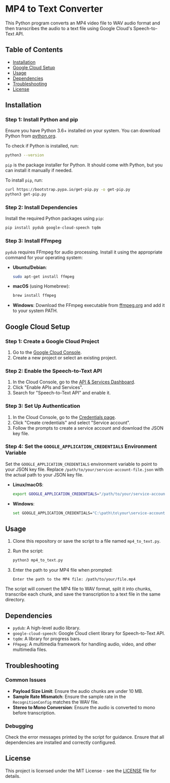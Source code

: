 
# MP4 to Text Converter

This Python program converts an MP4 video file to WAV audio format and then transcribes the audio to a text file using Google Cloud's Speech-to-Text API.

## Table of Contents
- [Installation](#installation)
- [Google Cloud Setup](#google-cloud-setup)
- [Usage](#usage)
- [Dependencies](#dependencies)
- [Troubleshooting](#troubleshooting)
- [License](#license)

## Installation

### Step 1: Install Python and pip

Ensure you have Python 3.6+ installed on your system. You can download Python from [python.org](https://www.python.org/).

To check if Python is installed, run:
```sh
python3 --version
```

`pip` is the package installer for Python. It should come with Python, but you can install it manually if needed.

To install `pip`, run:
```sh
curl https://bootstrap.pypa.io/get-pip.py -o get-pip.py
python3 get-pip.py
```

### Step 2: Install Dependencies

Install the required Python packages using `pip`:

```sh
pip install pydub google-cloud-speech tqdm
```

### Step 3: Install FFmpeg

`pydub` requires FFmpeg for audio processing. Install it using the appropriate command for your operating system:

- **Ubuntu/Debian**:
  ```sh
  sudo apt-get install ffmpeg
  ```

- **macOS** (using Homebrew):
  ```sh
  brew install ffmpeg
  ```

- **Windows**:
  Download the FFmpeg executable from [ffmpeg.org](https://ffmpeg.org/download.html) and add it to your system PATH.

## Google Cloud Setup

### Step 1: Create a Google Cloud Project

1. Go to the [Google Cloud Console](https://console.cloud.google.com/).
2. Create a new project or select an existing project.

### Step 2: Enable the Speech-to-Text API

1. In the Cloud Console, go to the [API & Services Dashboard](https://console.cloud.google.com/apis/dashboard).
2. Click "Enable APIs and Services".
3. Search for "Speech-to-Text API" and enable it.

### Step 3: Set Up Authentication

1. In the Cloud Console, go to the [Credentials page](https://console.cloud.google.com/apis/credentials).
2. Click "Create credentials" and select "Service account".
3. Follow the prompts to create a service account and download the JSON key file.

### Step 4: Set the `GOOGLE_APPLICATION_CREDENTIALS` Environment Variable

Set the `GOOGLE_APPLICATION_CREDENTIALS` environment variable to point to your JSON key file. Replace `/path/to/your/service-account-file.json` with the actual path to your JSON key file.

- **Linux/macOS**:
  ```sh
  export GOOGLE_APPLICATION_CREDENTIALS="/path/to/your/service-account-file.json"
  ```

- **Windows**:
  ```sh
  set GOOGLE_APPLICATION_CREDENTIALS="C:\path\to\your\service-account-file.json"
  ```

## Usage

1. Clone this repository or save the script to a file named `mp4_to_text.py`.

2. Run the script:
   ```sh
   python3 mp4_to_text.py
   ```

3. Enter the path to your MP4 file when prompted:
   ```
   Enter the path to the MP4 file: /path/to/your/file.mp4
   ```

The script will convert the MP4 file to WAV format, split it into chunks, transcribe each chunk, and save the transcription to a text file in the same directory.

## Dependencies

- `pydub`: A high-level audio library.
- `google-cloud-speech`: Google Cloud client library for Speech-to-Text API.
- `tqdm`: A library for progress bars.
- `FFmpeg`: A multimedia framework for handling audio, video, and other multimedia files.

## Troubleshooting

### Common Issues

- **Payload Size Limit**: Ensure the audio chunks are under 10 MB.
- **Sample Rate Mismatch**: Ensure the sample rate in the `RecognitionConfig` matches the WAV file.
- **Stereo to Mono Conversion**: Ensure the audio is converted to mono before transcription.

### Debugging

Check the error messages printed by the script for guidance. Ensure that all dependencies are installed and correctly configured.

## License

This project is licensed under the MIT License - see the [LICENSE](LICENSE) file for details.
